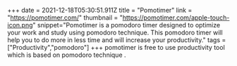 +++
date = 2021-12-18T05:30:51.911Z
title = "Pomotimer"
link = "https://pomotimer.com/"
thumbnail = "https://pomotimer.com/apple-touch-icon.png"
snippet="Pomotimer is a pomodoro timer designed to optimize your work and study using pomodoro technique. This pomodoro timer will help you to do more in less time and will increase your productivity."
tags = ["Productivity","pomodoro"]
+++
pomotimer is free to use productivity tool which is based on pomodoro technique . 
